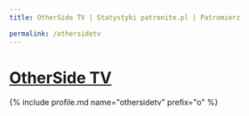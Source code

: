 ```yaml
---
title: OtherSide TV | Statystyki patronite.pl | Patromierz

permalink: /othersidetv
---
```


# [OtherSide TV](https://patronite.pl/othersidetv)

{% include profile.md name="othersidetv" prefix="o" %}
